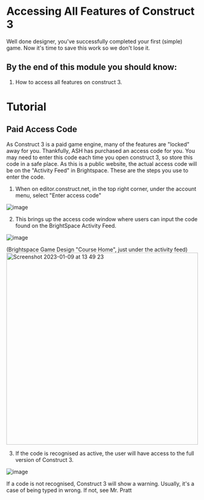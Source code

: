# Accessing All Features of Construct 3
Well done designer, you've successfully completed your first (simple) game. Now it's time to save this work so we don't lose it. 

## By the end of this module you should know:
1. How to access all features on construct 3.

# Tutorial

## Paid Access Code
As Construct 3 is a paid game engine, many of the features are "locked" away for you. Thankfully, ASH has purchased an access code for you. You may need  to enter this code each time you open construct 3, so store this code in a safe place. As this is a public website, the actual access code will be on the "Activity Feed" in Brightspace. These are the steps you use to enter the code. 

1. When on editor.construct.net, in the top right corner, under the account menu, select "Enter access code"

![image](https://user-images.githubusercontent.com/101632496/205065212-d9f3f155-185f-4abd-8332-a7f106721a0c.png)

2. This brings up the access code window where users can input the code found on the BrightSpace Activity Feed. 

![image](https://user-images.githubusercontent.com/101632496/205065293-7df555c9-31ee-4149-9773-7b86f309e732.png)

(Brightspace Game Design "Course Home", just under the activity feed) 
<img width="500" alt="Screenshot 2023-01-09 at 13 49 23" src="https://user-images.githubusercontent.com/101632496/211311736-9e79d423-ab32-4ef2-bae9-9ab8587ebdc8.png">


3. If the code is recognised as active, the user will have access to the full version of Construct 3.

![image](https://user-images.githubusercontent.com/101632496/205065385-c0518971-4bab-4e35-8966-d5ec18e4297d.png)

If a code is not recognised, Construct 3 will show a warning. Usually, it's a case of being typed in wrong. If not, see Mr. Pratt
